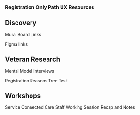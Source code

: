 ### Registration Only Path UX Resources



## Discovery
Mural Board Links


Figma links



## Veteran Research

Mental Model Interviews


Registration Reasons Tree Test


## Workshops

Service Connected Care
Staff Working Session Recap and Notes

